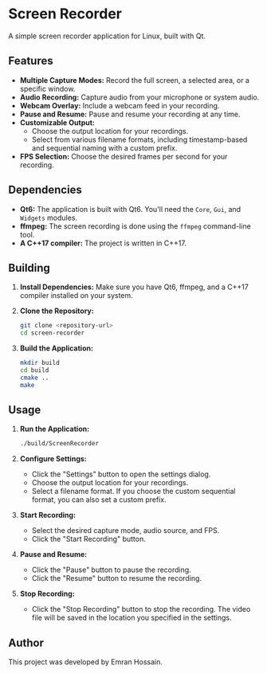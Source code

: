 # Screen Recorder

A simple screen recorder application for Linux, built with Qt.

## Features

*   **Multiple Capture Modes:** Record the full screen, a selected area, or a specific window.
*   **Audio Recording:** Capture audio from your microphone or system audio.
*   **Webcam Overlay:** Include a webcam feed in your recording.
*   **Pause and Resume:** Pause and resume your recording at any time.
*   **Customizable Output:**
    *   Choose the output location for your recordings.
    *   Select from various filename formats, including timestamp-based and sequential naming with a custom prefix.
*   **FPS Selection:** Choose the desired frames per second for your recording.

## Dependencies

*   **Qt6:** The application is built with Qt6. You'll need the `Core`, `Gui`, and `Widgets` modules.
*   **ffmpeg:** The screen recording is done using the `ffmpeg` command-line tool.
*   **A C++17 compiler:** The project is written in C++17.

## Building

1.  **Install Dependencies:** Make sure you have Qt6, ffmpeg, and a C++17 compiler installed on your system.
2.  **Clone the Repository:**

    ```bash
    git clone <repository-url>
    cd screen-recorder
    ```

3.  **Build the Application:**

    ```bash
    mkdir build
    cd build
    cmake ..
    make
    ```

## Usage

1.  **Run the Application:**

    ```bash
    ./build/ScreenRecorder
    ```

2.  **Configure Settings:**

    *   Click the "Settings" button to open the settings dialog.
    *   Choose the output location for your recordings.
    *   Select a filename format. If you choose the custom sequential format, you can also set a custom prefix.

3.  **Start Recording:**

    *   Select the desired capture mode, audio source, and FPS.
    *   Click the "Start Recording" button.

4.  **Pause and Resume:**

    *   Click the "Pause" button to pause the recording.
    *   Click the "Resume" button to resume the recording.

5.  **Stop Recording:**

    *   Click the "Stop Recording" button to stop the recording. The video file will be saved in the location you specified in the settings.

## Author

This project was developed by Emran Hossain.